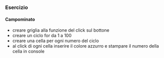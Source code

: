 ### Esercizio 
#### Campominato

* creare griglia alla funzione del click sul bottone 
* creare un ciclo for da 1 a 100 
* creare una cella per ogni numero del ciclo 
* al click di ogni cella inserire il colore azzurro 
e stampare il numero della cella in console 
